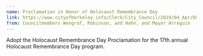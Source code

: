```yaml
---
name: Proclamation in Honor of Holocaust Remembrance Day
link: https://www.cityofberkeley.info/Clerk/City_Council/2019/04_Apr/Documents/2019-04-02_Item_08_Proclamation_in_Honor_of_Holocaust.aspx
from: Councilmembers Wengraf, Robinson, and Hahn, and Mayor Arreguin 
---
```


Adopt the Holocaust Remembrance Day Proclamation for the 17th annual Holocaust Remembrance Day program.  